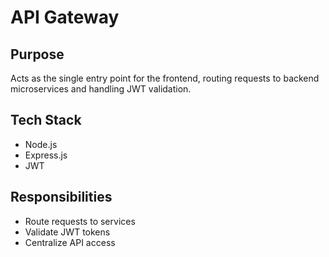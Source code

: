 # API Gateway

## Purpose
Acts as the single entry point for the frontend, routing requests to backend microservices and handling JWT validation.

## Tech Stack
- Node.js
- Express.js
- JWT

## Responsibilities
- Route requests to services
- Validate JWT tokens
- Centralize API access
